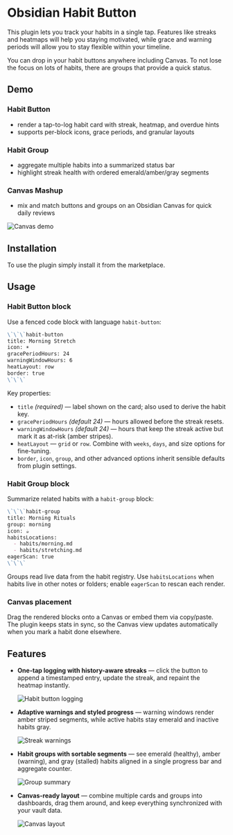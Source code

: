 # Obsidian Habit Button

This plugin lets you track your habits in a single tap. Features like streaks and heatmaps will help you staying motivated, while grace and warning periods will allow you to stay flexible within your timeline.

You can drop in your habit buttons anywhere including Canvas. To not lose the focus on lots of habits, there are groups that provide a quick status.

## Demo

### Habit Button

- render a tap-to-log habit card with streak, heatmap, and overdue hints
- supports per-block icons, grace periods, and granular layouts

### Habit Group

- aggregate multiple habits into a summarized status bar
- highlight streak health with ordered emerald/amber/gray segments

### Canvas Mashup

- mix and match buttons and groups on an Obsidian Canvas for quick daily reviews

![Canvas demo](assets/canvas-demo.png)

## Installation

To use the plugin simply install it from the marketplace.

## Usage

### Habit Button block

Use a fenced code block with language `habit-button`:

```markdown
\`\`\`habit-button
title: Morning Stretch
icon: ☀️
gracePeriodHours: 24
warningWindowHours: 6
heatLayout: row
border: true
\`\`\`
```

Key properties:

- `title` *(required)* — label shown on the card; also used to derive the habit key.
- `gracePeriodHours` *(default 24)* — hours allowed before the streak resets.
- `warningWindowHours` *(default 24)* — hours that keep the streak active but mark it as at-risk (amber stripes).
- `heatLayout` — `grid` or `row`. Combine with `weeks`, `days`, and size options for fine-tuning.
- `border`, `icon`, `group`, and other advanced options inherit sensible defaults from plugin settings.

### Habit Group block

Summarize related habits with a `habit-group` block:

```markdown
\`\`\`habit-group
title: Morning Rituals
group: morning
icon: ☕
habitsLocations:
  - habits/morning.md
  - habits/stretching.md
eagerScan: true
\`\`\`
```

Groups read live data from the habit registry. Use `habitsLocations` when habits live in other notes or folders; enable `eagerScan` to rescan each render.

### Canvas placement

Drag the rendered blocks onto a Canvas or embed them via copy/paste. The plugin keeps stats in sync, so the Canvas view updates automatically when you mark a habit done elsewhere.

## Features

- **One-tap logging with history-aware streaks** — click the button to append a timestamped entry, update the streak, and repaint the heatmap instantly.

  ![Habit button logging](assets/canvas-demo.png)

- **Adaptive warnings and styled progress** — warning windows render amber striped segments, while active habits stay emerald and inactive habits gray.

  ![Streak warnings](assets/canvas-demo.png)

- **Habit groups with sortable segments** — see emerald (healthy), amber (warning), and gray (stalled) habits aligned in a single progress bar and aggregate counter.

  ![Group summary](assets/canvas-demo.png)

- **Canvas-ready layout** — combine multiple cards and groups into dashboards, drag them around, and keep everything synchronized with your vault data.

  ![Canvas layout](assets/canvas-demo.png)
